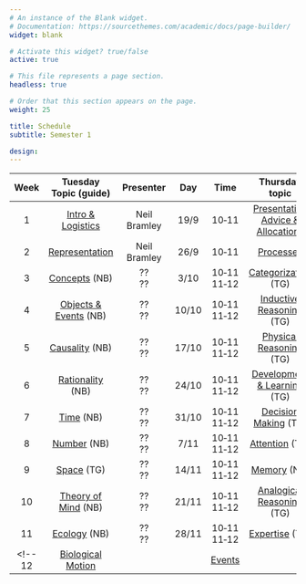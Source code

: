 ```yaml
---
# An instance of the Blank widget.
# Documentation: https://sourcethemes.com/academic/docs/page-builder/
widget: blank

# Activate this widget? true/false
active: true

# This file represents a page section.
headless: true

# Order that this section appears on the page.
weight: 25

title: Schedule
subtitle: Semester 1

design:
---
```


Week | Tuesday Topic (guide) | Presenter | Day | Time | Thursday topic | Presenter | Day | Time |
|:---:|:-------------------------------------:|:----------------:|:-----:|:----:|:---------------------------------------------------:|:----------------:|:-----:|:--------:|
1 | [Intro & Logistics](slides/l1_intro.pdf) |  Neil Bramley | 19/9 | 10&#x2011;11           |  [Presentation Advice & Allocations](slides/l2_presentation.pdf) | Neil Bramley | 21/9  | 10&#x2011;11 |
2 | [Representation](projects/representation) | Neil Bramley | 26/9 | 10&#x2011;11            | [Processes](projects/processes)  | Neil Bramley |  28/9  | 10-11 |              |
3 |  [Concepts](projects/concepts) (NB)       | ??<br>?? |  3/10  | 10&#x2011;11<br>11&#x2011;12        | [Categorization](projects/categorization) (TG)  | ??<br>?? |  5/10  | 10&#x2011;11<br>11&#x2011;12 |
4 | [Objects & Events](projects/objects) (NB) | ??<br>?? |  10/10  | 10&#x2011;11<br>11&#x2011;12 | [Inductive Reasoning](projects/induction) (TG) | ??<br>?? | 12/10 | 10&#x2011;11<br>11&#x2011;12 |
5 | [Causality](projects/causality) (NB)      | ??<br>?? |  17/10  | 10&#x2011;11<br>11&#x2011;12      |  [Physical Reasoning](projects/physics) (TG)   | ??<br>?? | 19/10 | 10&#x2011;11<br>11&#x2011;12 |
6 | [Rationality](projects/rationality) (NB)  | ??<br>?? |  24/10  | 10&#x2011;11<br>11&#x2011;12 | [Development & Learning](projects/development) (TG)  | ??<br>?? | 26/10  | 10&#x2011;11<br>11&#x2011;12 |
7 | [Time](projects/time) (NB)                | ??<br>?? |  31/10 | 10&#x2011;11<br>11&#x2011;12 | [Decision Making](projects/decision) (TG) | ??<br>?? |  2/11  | 10&#x2011;11<br>11&#x2011;12 |
8 | [Number](projects/number) (NB)            | ??<br>?? |  7/11 | 10&#x2011;11<br>11&#x2011;12 | [Attention](projects/attention) (TG) | ??<br>?? |  9/11  | 10&#x2011;11<br>11&#x2011;12 |
9 | [Space](projects/space) (TG)              | ??<br>?? |  14/11  | 10&#x2011;11<br>11&#x2011;12 | [Memory](projects/memory) (NB)  | ??<br>?? | 16/11  | 10&#x2011;11<br>11&#x2011;12 |
10 | [Theory of Mind](projects/tom) (NB)      | ??<br>?? |  21/11  | 10&#x2011;11<br>11&#x2011;12 |  [Analogical Reasoning](projects/analogy) (TG)  | ??<br>?? | 23/11 | 10&#x2011;11<br>11&#x2011;12 |
11 | [Ecology](projects/ecology) (NB)         | ??<br>?? |  28/11  | 10&#x2011;11<br>11&#x2011;12 | [Expertise](projects/expertise) (TG)  | ??<br>?? | 30/11 | 10&#x2011;11<br>11&#x2011;12 |
<!-- 12 | [Biological Motion](projects/motion) |  |  |       [Events](projects/events)               |        |  | | -->



<!-- | Week  | Tues. Presenter | Topic (Guide)                                       | Thurs. Presenter | Topic (Guide)                                   |
|:-----:|:---------------:|:---------------------------------------------------:|:----------------:|:-----------------------------------------------:|
| 23/1  | Frank Mollica   | [Model Evaluation](slides/Model_Evaluation.pdf) <br> [Read This](https://psyarxiv.com/rybh9/)  | Frank Mollica    | Presentation Advice 2                             |
| 30/1  | Z.Wang & J.You & M.Desblancs     | Attention               | D.Tiron & S.Iversen & S.Droop    | Social Cognition                             |
| 6/2  | Z.Hassirim & J.Liu & K.Chinnam    | Metacognition           |  STRIKE    | STRIKE                             |
| 13/2  | STRIKE   | STRIKE                                          |  STRIKE          | STRIKE                             |
| 20/2  | NA                               | Flexible Learning Week  | NA                               | Flexible Learning Week                             |
| 27/2  | Z.Shi & C.Qian & K.Patel         | Language                | H.Zhang & C.Zhou & Y.Li          | Causality                             |
| 6/3   | J.Doran & Y.Xiao                 | Language Learning       | M.Norris & S.d.Souza & R.Sakalle | Memory                             |
| 13/3  | S.Luan & I.Low & S.Razavi        | Misc                    | O.Liu & M.Galkins & I.Vegner     | Categorization                              |
| 20/3  | P.Weiss & H.Wang & O.Kwakpovwe        | JDM                    | G.Fairs & Q.Dai & S.Xi     | Affect                               |-->



<!--
| 18/9  | Frank Mollica                  | [Logistics and Literature Review](slides/LitReview.pdf)  | Frank Mollica    | [Presentation Advice](slides/Presentations.pdf)                             |
| 25/9  | Frank Mollica                  | [Representation](projects/representation)                | Frank Mollica    | [Process](projects/processes)                   |
| 2/10  | Mika Desblancs                 | [Attention](projects/attention) (FM)                     | Stephanie Droop  | [Objects](projects/objects) (FM)                |
| 9/10  | Yuqi Xiao                      | [Biological Motion](projects/motion) (FM)                | Oli Liu          | [Categorization](projects/categorization) (NB)  |
| 16/10 | Maksims Galkins & Jinwei Zhang | [Concepts](projects/concepts) (NB)                       | George Fairs     | [Physical Reasoning](projects/physics) (FM)     |
| 23/10 | Ian Low & Max Norris           | [Development & Learning](projects/development) (NB)      | Claudia Zhou & Chengfei Qian     | [Causality](projects/causality) (NB)            |
| 30/10 | Ivan Vegner & Jiayan Liu       | [Ecology](projects/ecology) (FM)                         | James Doran & Zhiqiang Shi        | [Events](projects/events) (FM)                  |
| 6/11  | Sepehr Razavi & Krishna Patel  | [Number](projects/number) (FM)                           | Krishna Chinnam & Haozhe Zhang | [Inductive Reasoning](projects/induction) (FM)  |
| 13/11 | Tekevwe Kwakpovwe & Yu Li      | [Time](projects/temporal) (NB)                           | Paulina Weiss & Qingyu Dai       | [Rationality](projects/rationality) (NB)        |
| 20/11 | Zuriel Hassirim & Ze Wang      | [Memory](projects/memory) (NB)                           | Molly Yu & Jin You               | [Expertise](projects/expertise) (NB)            |
| 27/11 | Ruchira Sakalle                | [Space](projects/space) (FM)                             | Sydelle De Souza & Sike Luan     | [Analogical Reasoning](projects/analogy) (FM)   |
| 4/12  | Dmitrii Tiron & Sigurd Iversen | [Theory of Mind](projects/tom) (NB)                      | Hanxing Wang & Sunbowen Xi       | [Judgment & Decision Making](projects/jdm) (NB) |
-->
